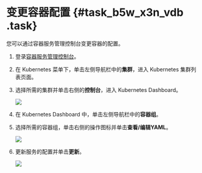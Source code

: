 # 变更容器配置 {#task_b5w_x3n_vdb .task}

您可以通过容器服务管理控制台变更容器的配置。

1.  登录[容器服务管理控制台](https://cs.console.aliyun.com)。 
2.  在 Kubernetes 菜单下，单击左侧导航栏中的**集群**，进入 Kubernetes 集群列表页面。 
3.  选择所需的集群并单击右侧的**控制台**，进入 Kubernetes Dashboard。 

    ![](http://static-aliyun-doc.oss-cn-hangzhou.aliyuncs.com/assets/img/6906/4510_zh-CN.png)

4.  在 Kubernetes Dashboard 中，单击左侧导航栏中的**容器组**。 
5.  选择所需的容器组，单击右侧的操作图标并单击**查看/编辑YAML**。 

    ![](http://static-aliyun-doc.oss-cn-hangzhou.aliyuncs.com/assets/img/6906/4511_zh-CN.png)

6.  更新服务的配置并单击**更新**。 

    ![](http://static-aliyun-doc.oss-cn-hangzhou.aliyuncs.com/assets/img/6906/4512_zh-CN.png)


